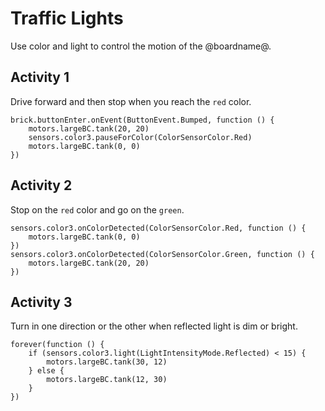 # Traffic Lights

Use color and light to control the motion of the @boardname@.

## Activity 1

Drive forward and then stop when you reach the ``red`` color.

```blocks
brick.buttonEnter.onEvent(ButtonEvent.Bumped, function () {
    motors.largeBC.tank(20, 20)
    sensors.color3.pauseForColor(ColorSensorColor.Red)
    motors.largeBC.tank(0, 0)
})
```

 ## Activity 2

Stop on the ``red`` color and go on the ``green``.

```blocks
sensors.color3.onColorDetected(ColorSensorColor.Red, function () {
    motors.largeBC.tank(0, 0)  
})
sensors.color3.onColorDetected(ColorSensorColor.Green, function () {
    motors.largeBC.tank(20, 20)
})
```

## Activity 3

Turn in one direction or the other when reflected light is dim or bright.

```blocks
forever(function () {
    if (sensors.color3.light(LightIntensityMode.Reflected) < 15) {
        motors.largeBC.tank(30, 12)
    } else {
        motors.largeBC.tank(12, 30)
    }
})
```